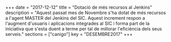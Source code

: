 +++
date        = "2017-12-12"
title       = "Dotació de més recursos al Jenkins"
description = "Aquest passat mes de Novembre s'ha dotat de més recursos a l'agent MASTER del Jenkins del SIC. Aquest increment respon a l'augment d'usuaris i aplicacions integrades al SIC i forma part de la iniciativa que s'esta duent a terme per tal de millorar l'eficiència dels seus serveis."
sections    = ["canigo"]
key         = "DESEMBRE2017"
+++
